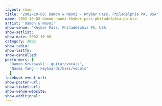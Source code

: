 ```yaml
---
layout: show
title: '2002-10-08: Damon & Naomi - Khyber Pass, Philadelphia PA, USA'
name: 2002-10-08-damon-naomi-khyber-pass-philadelphia-pa-usa
artist: 'Damon & Naomi'
show-venue: 'Khyber Pass, Philadelphia PA, USA'
show-setlist: 
show-date: 2002-10-08
category: 2002
show-radio: 
show-lastfm: 
show-cancelled: 
performers: [
  "Damon Krukowski - guitar/vocals",
  "Naomi Yang - keyboards/bass/vocals"
  ]
facebook-event-url: 
show-poster-url: 
show-ticket-url: 
show-venue-website: 
show-additional: 
---
```


